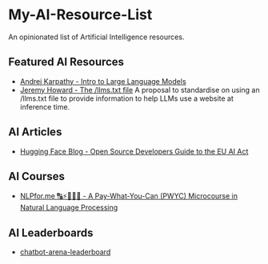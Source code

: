 # My-AI-Resource-List
An opinionated list of Artificial Intelligence resources.


## Featured AI Resources
- [Andrej Karpathy - Intro to Large Language Models](https://www.youtube.com/watch?v=zjkBMFhNj_g)
- [Jeremy Howard - The /llms.txt file](https://llmstxt.org/)
A proposal to standardise on using an /llms.txt file to provide information to help LLMs use a website at inference time.


## AI Articles
- [Hugging Face Blog - Open Source Developers Guide to the EU AI Act](https://huggingface.co/blog/eu-ai-act-for-oss-developers)


## AI Courses
- [NLPfor.me 🔠⚡🤖🧠😃 - A Pay-What-You-Can (PWYC) Microcourse in Natural Language Processing](https://github.com/nlpfromscratch/nlpfor.me)


## AI Leaderboards
- [chatbot-arena-leaderboard](https://huggingface.co/spaces/lmsys/chatbot-arena-leaderboard)






